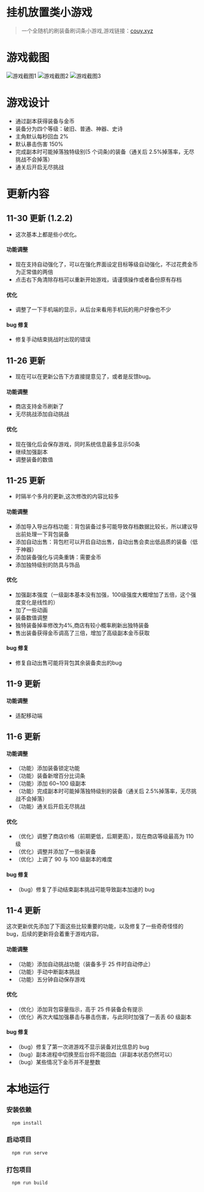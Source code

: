# 挂机放置类小游戏

> 一个全随机的刷装备刷词条小游戏,游戏链接：[couy.xyz](http://couy.xyz)

# 游戏截图

![游戏截图1](https://raw.githubusercontent.com/Couy69/assets/master/Snipaste_2020-11-03_13-05-23.png)
![游戏截图2](https://raw.githubusercontent.com/Couy69/assets/master/Snipaste_2020-11-09_13-01-54.png)
![游戏截图3](https://raw.githubusercontent.com/Couy69/assets/master/Snipaste_2020-11-09_13-01-30.png)

# 游戏设计

- 通过副本获得装备与金币
- 装备分为四个等级：破旧、普通、神器、史诗
- 主角默认每秒回血 2%
- 默认暴击伤害 150%
- 完成副本时可能掉落独特级别(5 个词条)的装备（通关后 2.5%掉落率，无尽挑战不会掉落）
- 通关后开启无尽挑战

# 更新内容

## 11-30 更新 (1.2.2)

- 这次基本上都是些小优化。

#### 功能调整

-  现在支持自动强化了，可以在强化界面设定目标等级自动强化，不过花费金币为正常值的两倍
-  点击右下角清除存档可以重新开始游戏，请谨慎操作或者备份原有存档

#### 优化

- 调整了一下手机端的显示，从后台来看用手机玩的用户好像也不少

#### bug 修复

- 修复手动结束挑战时出现的错误

## 11-26 更新

- 现在可以在更新公告下方直接提意见了，或者是反馈bug。

#### 功能调整

-  商店支持金币刷新了
-  无尽挑战添加自动挑战

#### 优化

- 现在强化后会保存游戏，同时系统信息最多显示50条
- 继续加强副本
- 调整装备的数值

## 11-25 更新

- 时隔半个多月的更新,这次修改的内容比较多

#### 功能调整

-  添加导入导出存档功能：背包装备过多可能导致存档数据比较长，所以建议导出前处理一下背包装备 
-  添加自动出售：背包栏可以开启自动出售，自动出售会卖出低品质的装备（低于神器）
-  添加装备强化与词条重铸：需要金币
-  添加独特级别的防具与饰品

#### 优化

- 加强副本强度（一级副本基本没有加强，100级强度大概增加了五倍，这个强度变化是线性的）
- 加了一些动画
- 装备数值调整
- 独特装备掉率修改为4%,商店有较小概率刷新出独特装备
- 售出装备获得金币调高了三倍，增加了高级副本金币获取


#### bug 修复

- 修复自动出售可能将背包其余装备卖出的bug

## 11-9 更新

#### 功能调整

- 适配移动端

## 11-6 更新

#### 功能调整

- （功能）添加装备锁定功能
- （功能）装备新增百分比词条
- （功能）添加 60~100 级副本
- （功能）完成副本时可能掉落独特级别的装备（通关后 2.5%掉落率，无尽挑战不会掉落）
- （功能）通关后开启无尽挑战

#### 优化

- （优化）调整了商店价格（前期更低，后期更高），现在商店等级最高为 110 级
- （优化）调整并添加了一些新装备
- （优化）上调了 90 与 100 级副本的难度

#### bug 修复

- （bug）修复了手动结束副本挑战可能导致副本加速的 bug

## 11-4 更新

这次更新优先添加了下面这些比较重要的功能，以及修复了一些奇奇怪怪的 bug，后续的更新将会着重于游戏内容。

#### 功能调整

- （功能）添加自动挑战功能（装备多于 25 件时自动停止）
- （功能）手动中断副本挑战
- （功能）五分钟自动保存游戏

#### 优化

- （优化）添加背包容量指示，高于 25 件装备会有提示
- （优化）再次大幅加强暴击与暴击伤害，与此同时加强了一丢丢 60 级副本

#### bug 修复

- （bug）修复了第一次进游戏不显示装备对比信息的 bug
- （bug）副本进程中切换至后台将不能回血（非副本状态仍然可以）
- （bug）某些情况下金币并不是整数

# 本地运行

### 安装依赖

```sh
  npm install
```

### 启动项目

```sh
  npm run serve
```

### 打包项目

```sh
  npm run build
```

